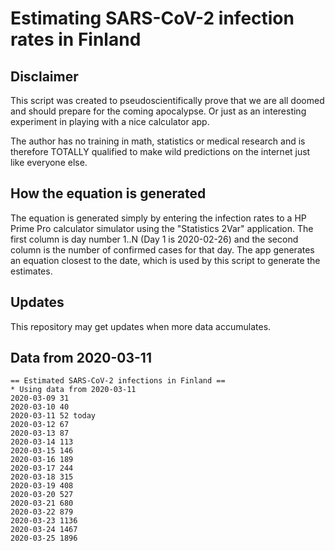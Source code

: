 # Estimating SARS-CoV-2 infection rates in Finland

## Disclaimer

This script was created to pseudoscientifically prove that we are all doomed
and should prepare for the coming apocalypse. Or just as an interesting
experiment in playing with a nice calculator app.

The author has no training in math, statistics or medical research and is
therefore TOTALLY qualified to make wild predictions on the internet just like
everyone else.

## How the equation is generated

The equation is generated simply by entering the infection rates to a HP Prime
Pro calculator simulator using the "Statistics 2Var" application.
The first column is day number 1..N (Day 1 is 2020-02-26) and the second column
is the number of confirmed cases for that day.
The app generates an equation closest to the date, which is used by this script
to generate the estimates.

## Updates

This repository may get updates when more data accumulates.

## Data from 2020-03-11

```
== Estimated SARS-CoV-2 infections in Finland ==
* Using data from 2020-03-11
2020-03-09 31
2020-03-10 40
2020-03-11 52 today
2020-03-12 67
2020-03-13 87
2020-03-14 113
2020-03-15 146
2020-03-16 189
2020-03-17 244
2020-03-18 315
2020-03-19 408
2020-03-20 527
2020-03-21 680
2020-03-22 879
2020-03-23 1136
2020-03-24 1467
2020-03-25 1896
```
